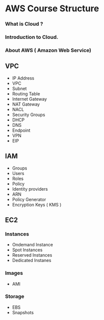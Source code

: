 # AWS Course Structure

### What is Cloud ? 

### Introduction to Cloud.

### About AWS ( Amazon Web Service)

## VPC

-  IP Address
-  VPC
-  Subnet
-  Routing Table
-  Internet Gateway
-  NAT Gateway
-  NACL
-  Security Groups
-  DHCP
-  DNS
-  Endpoint
-  VPN
-  EIP

## IAM

-  Groups
-  Users
-  Roles
-  Policy
-  Identity providers
-  ARN
-  Policy Generator
-  Encryption Keys ( KMS )

## EC2

### Instances
-   Ondemand Instance
-   Spot Instances
-   Reserved Instances
-   Dedicated Instanes

### Images
-   AMI
### Storage 
-   EBS
-   Snapshots





